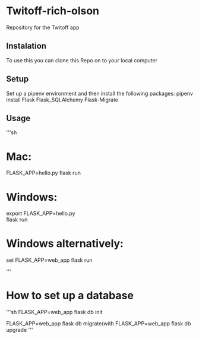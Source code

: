# Twitoff-rich-olson
Repository for the Twitoff app


## Instalation

To use this you can clone this Repo on to your
local computer

## Setup

Set up a pipenv environment and then install the 
following packages:
    pipenv install Flask Flask_SQLAlchemy Flask-Migrate

## Usage

'''sh
# Mac:
FLASK_APP=hello.py flask run

# Windows:
export FLASK_APP=hello.py   
flask run

# Windows alternatively:
set FLASK_APP=web_app
flask run

'''
# How to set up a database
'''sh
FLASK_APP=web_app flask db init 


FLASK_APP=web_app flask db migrate(with 
FLASK_APP=web_app flask db upgrade 
'''